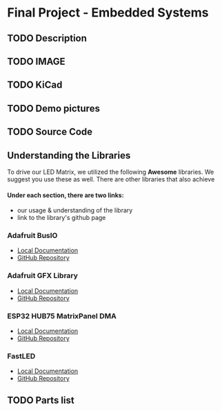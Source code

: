 # Final Project - Embedded Systems
## TODO Description
## TODO IMAGE
## TODO KiCad
## TODO Demo pictures
## TODO Source Code

## Understanding the Libraries
To drive our LED Matrix, we utilized the following __Awesome__ libraries. We suggest you use these as well. There are other libraries that also achieve 

#### Under each section, there are two links:
- our usage & understanding of the library
- link to the library's github page


### Adafruit BusIO
- [Local Documentation](/doc/Understanding_Adafruit_BusIO.md)
- [GitHub Repository](https://github.com/adafruit/Adafruit_BusIO)

### Adafruit GFX Library
- [Local Documentation](/doc/Understanding_Adafruit_GFX.md)
- [GitHub Repository](https://github.com/adafruit/Adafruit-GFX-Library)

### ESP32 HUB75 MatrixPanel DMA
- [Local Documentation](doc/Understanding_ESP32_HUB75_MatrixPanel_DMA.md)
- [GitHub Repository](https://github.com/mrcodetastic/ESP32-HUB75-MatrixPanel-DMA/tree/master)

### FastLED
- [Local Documentation](doc/Understanding_FastLED.md)
- [GitHub Repository](https://github.com/FastLED/FastLED)

## TODO Parts list